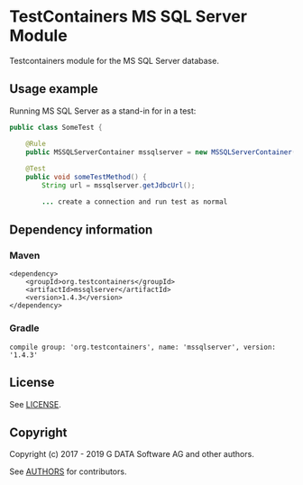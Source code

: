 # TestContainers MS SQL Server Module

Testcontainers module for the MS SQL Server database.

## Usage example

Running MS SQL Server as a stand-in for in a test:

```java
public class SomeTest {

    @Rule
    public MSSQLServerContainer mssqlserver = new MSSQLServerContainer();
    
    @Test
    public void someTestMethod() {
        String url = mssqlserver.getJdbcUrl();

        ... create a connection and run test as normal
```

## Dependency information

### Maven

```
<dependency>
    <groupId>org.testcontainers</groupId>
    <artifactId>mssqlserver</artifactId>
    <version>1.4.3</version>
</dependency>
```

### Gradle

```
compile group: 'org.testcontainers', name: 'mssqlserver', version: '1.4.3'
```

## License

See [LICENSE](LICENSE).

## Copyright

Copyright (c) 2017 - 2019 G DATA Software AG and other authors.

See [AUTHORS](AUTHORS) for contributors.
